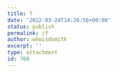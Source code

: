 ```yaml
---
title: f
date: '2022-03-24T14:26:56+00:00'
status: publish
permalink: /f
author: whoisdsmith
excerpt: ''
type: attachment
id: 760
---
```

<!DOCTYPE html PUBLIC "-//W3C//DTD HTML 4.0 Transitional//EN" "http://www.w3.org/TR/REC-html40/loose.dtd">
<?xml encoding="UTF-8">
